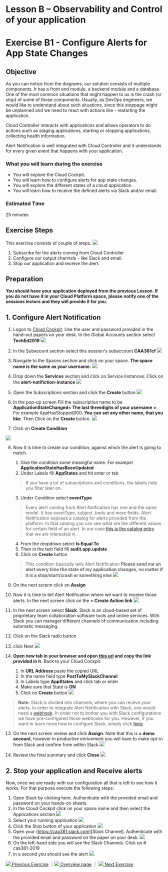 # Lesson B – Observability and Control of your application
# Exercise B1 - Configure Alerts for App State Changes

## Objective
As you can notice from the diagrams, our solution consists of multiple components. It has a front end module, a backend module and a database. One of the most common situations that might happen to us is the crash (or stop) of some of those components. Usually, as  DevOps engineers, we would like to understand about such situations, since this stoppage might be unplanned and we need to react with actions like - restarting the application.

Cloud Controller interacts with applications and allows operators to do actions such as staging applications, starting or stopping applications, collecting health information.

Alert Notification is well integrated with Cloud Controller and it understands for every given event that happens with your application.


### What you will learn during the exercise
* You will explore the Cloud Cockpit.
* You will learn how to configure alerts for app state changes.
* You will explore the different states of a cloud application.
* You will learn how to receive the defined alerts via Slack and/or email.

### Estimated Time
25 minutes

## Exercise Steps

This exercise consists of couple of steps.
![](../../images/b/b1_1_overview.png)

1. Subscribe for the alerts coming from Cloud Controller
2. Configure our output channels - like Slack and email.
3. Stop our application and receive the alert.

## Preparation

**You should have your application deployed from the previous Lesson. If you do not have it in your Cloud Platform space, please notify one of the sessions lectors and they will provide it for you.**

## 1. Configure Alert Notification

1. Logon to [Cloud Cockpit](https://account.hana.ondemand.com/cockpit). Use the user and password provided in the hand-out papers on your desk. In the Global Accounts section select **TechEd2019**
![](../../images/b/b1_1_ga_home.png)

2. In the Subacount section select this session's subaccount **CAA381cf**
![](../../images/b/b1_2_subbaccount.png)


3. Navigate to the Spaces section and click on your space. **The space name is the same as your username.**
![](../../images/b/b1_4_click_on_space.png)

4. Drop down the **Services** section and click on Service Instances. Click on the **alert-notifiction-instance<x>**
![](../../images/b/b1_7_open_ans.png)

5. Open the Subscriptions section and click the **Create** button
![](../../images/b/b1_9_create_sub.png)

6. In the pop-up screen Fill the subscription name to be **ApplicationStateChanged< The last threedigits of your username >**. For example AppHasStopped000. **You can set any other name, that you like**. Then Click on the **Create** button.
![](../../images/b/b1_12_create_sub.png)

7. Click on **Create Condition**
 
![](../../images/b/b1_12_create_cond.png)

8. Now it is time to create our condition, against which the alert is going to match.
   1. Give the condition some meanigful name. For exampel **ApplicationStateHasBeenUpdated**
   2. Under Labels fill **AppStates** and hit enter or tab 
   > If you have a lot of subscriptions and conditions, the labels help you filter later on. 
   3. Under Condition select **eventType** 
   > Every alert coming from Alert Notfication has one and the same model. It has eventType, subject, body and more fields. Alert Notificaiton exposes a catalog for alerts provided from the platform. In that catalog you can see what are the different values for certain field of an alert. In our case [this is the catalog entry](https://help.sap.com/viewer/5967a369d4b74f7a9c2b91f5df8e6ab6/Cloud/en-US/4255e6064ea44f20a540c5ae0804500d.html) that we are interested in.
   4. From the dropdown select **Is Equal To**
   5. Then in the text field fill **audit.app.update**
   6. Click on **Create** button
   > This condition basically tells Alert Notification **Please send me an alert every time the state of my application changes, no matter if it is a stop/start/crash or something else**
![](../../images/b/b1_12_condition_stop.png)

9. On the next screnn click on **Assign**

10. Now it is time to tell Alert Notification where we want to receive those alerts. In the next screen click on the **+ Create Action link**
![](../../images/b/b1_16_create_action.png)

11. In the next screen select **Slack**. Slack is an cloud-based set of proprietary team collaboration software tools and online services. With Slack you can manager different channels of communication including automatic messaging.
   1. Click on the Slack radio button
   2. click Next
   ![](../../images/b/b1_17_select_slack.png)

12. **Open new tab in your browser and open [this url](https://docs.google.com/document/d/1EqStAAieUaFdvSG-kBsApXZGSpeefsaEBVYNNfAa4VQ/edit) and copy the link provided in it.** Back to your Cloud Cockpit.
      1. In **URL Address** paste the copied URL
      2. In the name field type **PostToMySlackChannel**
      3. In Labels type **AppStates** and click tab or enter
      4. Make sure that State is **ON**
      5. Click on **Create** button
![](../../images/b/b1_18_configure_web_hook.png)

> **Note:** Slack is divided into channels, where you can receve your alerts. In order to integrate Alert Notification with Slack, one would need a [webhook](https://en.wikipedia.org/wiki/Webhook). In order not to bother you with Slack configurations we have pre-configured those webhooks for you. However, if you want to learn more how to configure Slack, simply click [here](https://help.sap.com/viewer/5967a369d4b74f7a9c2b91f5df8e6ab6/Cloud/en-US/88a4774f9d3f43259b4dc9e7e7729829.html?q=slack)

13. On the next screen review and click **Assign**. Note that this is a **demo account**, however in productive enrionment you will have to make opt-in from Slack and confirm from within Slack
![](../../images/b/b1_19_assign_action.png)

14. Review the final summary and click **Close**
![](../../images/b/b1_20_summary.png)

## 2. Stop your application and Receive alerts

Now, once we are ready with our configuration all that is left to see how it works. For that purpose execute the following steps:
1. Open Slack by clicking here. Authenitcate with the provided email and password on your hands-on sheets.
2. In the Cloud Cockpit click on your space name and then select the Applications section
![](../../images/b/b1_28_open_apps.png)
3. Select your running application
![](../../images/b/b1_29_select_app.png)
4. Click the Stop button of your application
![](../../images/b/b1_30_stop_app.png)
5. Open your (https://caa381.slack.com)[Slack Channel]. Authenticate with the provided email and password on the paper on your desk.
![](../../images/b/b1_31_open_slack.png)
5. On the left-hand side you will see the Slack Channels. Click on # caa381-2019
6. In a second you should see the alert
![](../../images/b/b1_31_message.png)



[![](../../images/nav-previous.png) Previous Exercise](../A2/README.md) ｜[![](../../images/nav-home.png) Overview page](../../README.md) ｜ [![](../../images/nav-next.png) Next Exercise](../B2/README.md)
